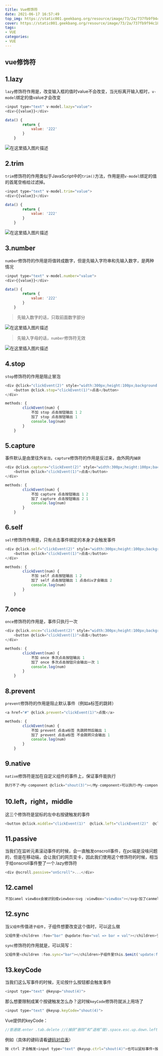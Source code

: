 ```yaml
---
title: Vue修饰符
date: 2021-06-17 16:57:49
top_img: https://static001.geekbang.org/resource/image/73/2a/737fb9f94c18a26a875c27169222b82a.jpg
cover: https://static001.geekbang.org/resource/image/73/2a/737fb9f94c18a26a875c27169222b82a.jpg
tags:
- VUE
categories:
- VUE
---
```


## vue修饰符


## 1.lazy

`lazy`修饰符作用是，改变输入框的值时value不会改变，当光标离开输入框时，`v-model`绑定的值value才会改变

```js
<input type="text" v-model.lazy="value">
<div>{{value}}</div>

data() {
        return {
            value: '222'
        }
    }
```

![在这里插入图片描述](https://img-blog.csdnimg.cn/60b0964419904eb7888a6ffa1ac5839d.gif)

## 2.trim

`trim`修饰符的作用类似于JavaScript中的`trim()`方法，作用是把`v-model`绑定的值的首尾空格给过滤掉。

```js
<input type="text" v-model.trim="value">
<div>{{value}}</div>

data() {
        return {
            value: '222'
        }
    }
```

![在这里插入图片描述](https://img-blog.csdnimg.cn/848e3e2368484a73afd2568cdad2d36e.gif)

## 3.number

`number`修饰符的作用是将值转成数字，但是先输入字符串和先输入数字，是两种情况

```js
<input type="text" v-model.number="value">
<div>{{value}}</div>

data() {
        return {
            value: '222'
        }
    }
```

> 先输入数字的话，只取前面数字部分

![在这里插入图片描述](https://img-blog.csdnimg.cn/586cede48ab04b23aa0522b8b62aaf27.gif)

> 先输入字母的话，`number`修饰符无效

![在这里插入图片描述](https://img-blog.csdnimg.cn/7984b8d45e874b30bf26cfd2ecde0053.gif)

## 4.stop

`stop`修饰符的作用是阻止冒泡

```js
<div @click="clickEvent(2)" style="width:300px;height:100px;background:red">
    <button @click.stop="clickEvent(1)">点击</button>
</div>

methods: {
        clickEvent(num) {
            不加 stop 点击按钮输出 1 2
            加了 stop 点击按钮输出 1
            console.log(num)
        }
    }
```

## 5.capture

事件默认是由里往外`冒泡`，`capture`修饰符的作用是反过来，由外网内`捕获`

```js
<div @click.capture="clickEvent(2)" style="width:300px;height:100px;background:red">
    <button @click="clickEvent(1)">点击</button>
</div>

methods: {
        clickEvent(num) {
            不加 capture 点击按钮输出 1 2
            加了 capture 点击按钮输出 2 1
            console.log(num)
        }
    }
```

## 6.self

`self`修饰符作用是，只有点击事件绑定的本身才会触发事件

```js
<div @click.self="clickEvent(2)" style="width:300px;height:100px;background:red">
    <button @click="clickEvent(1)">点击</button>
</div>

methods: {
        clickEvent(num) {
            不加 self 点击按钮输出 1 2
            加了 self 点击按钮输出 1 点击div才会输出 2
            console.log(num)
        }
    }
```

## 7.once

`once`修饰符的作用是，事件只执行一次

```js
<div @click.once="clickEvent(2)" style="width:300px;height:100px;background:red">
    <button @click="clickEvent(1)">点击</button>
</div>

methods: {
        clickEvent(num) {
            不加 once 多次点击按钮输出 1
            加了 once 多次点击按钮只会输出一次 1 
            console.log(num)
        }
    }
```

## 8.prevent

`prevent`修饰符的作用是阻止默认事件（例如a标签的跳转）

```js
<a href="#" @click.prevent="clickEvent(1)">点我</a>

methods: {
        clickEvent(num) {
            不加 prevent 点击a标签 先跳转然后输出 1
            加了 prevent 点击a标签 不会跳转只会输出 1
            console.log(num)
        }
    }
```

## 9.native

`native`修饰符是加在自定义组件的事件上，保证事件能执行

```js
执行不了<My-component @click="shout(3)"></My-component>可以执行<My-component @click.native="shout(3)"></My-component>
```

## 10.left，right，middle

这三个修饰符是鼠标的左中右按键触发的事件

```js
<button @click.middle="clickEvent(1)"  @click.left="clickEvent(2)"  @click.right="clickEvent(3)">点我</button>methods: {        点击中键输出1        点击左键输出2        点击右键输出3        clickEvent(num) {            console.log(num)        }    }
```

## 11.passive

当我们在监听元素滚动事件的时候，会一直触发onscroll事件，在pc端是没啥问题的，但是在移动端，会让我们的网页变卡，因此我们使用这个修饰符的时候，相当于给onscroll事件整了一个.lazy修饰符

```js
<div @scroll.passive="onScroll">...</div>
```

## 12.camel

```js
不加camel viewBox会被识别成viewbox<svg :viewBox="viewBox"></svg>加了canmel viewBox才会被识别成viewBox<svg :viewBox.camel="viewBox"></svg>
```

## 12.sync

当`父组件`传值进`子组件`，子组件想要改变这个值时，可以这么做

```js
父组件里<children :foo="bar" @update:foo="val => bar = val"></children>子组件里this.$emit('update:foo', newValue)
```

`sync`修饰符的作用就是，可以简写：

```js
父组件里<children :foo.sync="bar"></children>子组件里this.$emit('update:foo', newValue)
```

## 13.keyCode

当我们这么写事件的时候，无论按什么按钮都会触发事件

```js
<input type="text" @keyup="shout(4)">
```

那么想要限制成某个按键触发怎么办？这时候`keyCode`修饰符就派上用场了

```js
<input type="text" @keyup.keyCode="shout(4)">
```

Vue提供的keyCode：

```js
//普通键.enter .tab.delete //(捕获“删除”和“退格”键).space.esc.up.down.left.right//系统修饰键.ctrl.alt.meta.shift
```

例如（具体的键码请看[键码对应表](https://link.juejin.cn?target=https%3A%2F%2Fzhidao.baidu.com%2Fquestion%2F266291349.html)）

```js
按 ctrl 才会触发<input type="text" @keyup.ctrl="shout(4)">也可以鼠标事件+按键<input type="text" @mousedown.ctrl.="shout(4)">可以多按键触发 例如 ctrl + 67<input type="text" @keyup.ctrl.67="shout(4)">
```

